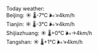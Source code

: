 Today weather:  
Beijing: ☀️   🌡️-7°C 🌬️↘4km/h  
Tianjin: ☀️   🌡️-3°C 🌬️↘4km/h  
Shijiazhuang: ☀️   🌡️+0°C 🌬️→4km/h  
Tangshan: ☀️   🌡️+1°C 🌬️↘4km/h  
